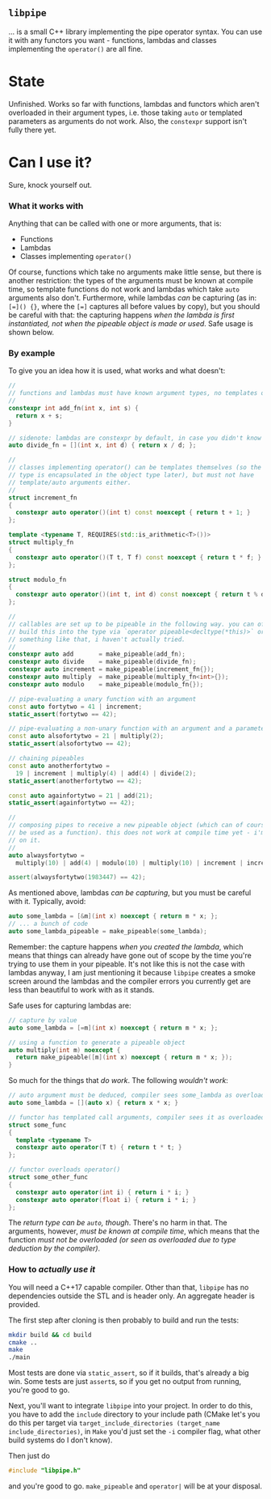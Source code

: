 `libpipe`
--

... is a small C++ library implementing the pipe operator syntax. You can use
it with any functors you want - functions, lambdas and classes implementing the
`operator()` are all fine.


State
==
Unfinished. Works so far with functions, lambdas and functors which aren't
overloaded in their argument types, i.e. those taking `auto` or templated
parameters as arguments do not work. Also, the `constexpr` support isn't fully
there yet.


Can I use it?
==
Sure, knock yourself out.

### What it works with
Anything that can be called with one or more arguments, that is:

- Functions
- Lambdas
- Classes implementing `operator()`

Of course, functions which take no arguments make little sense, but there is
another restriction: the types of the arguments must be known at compile time,
so template functions do not work and lambdas which take `auto` arguments also
don't. Furthermore, while lambdas _can_ be capturing (as in: `[=]() {}`, where
the `[=]` captures all before values by copy), but you should be careful with
that: the capturing happens _when the lambda is first instantiated, not when
the pipeable object is made or used_. Safe usage is shown below.

### By example
To give you an idea how it is used, what works and what doesn't:

```c++
//
// functions and lambdas must have known argument types, no templates or auto.
//
constexpr int add_fn(int x, int s) {
  return x + s;
}

// sidenote: lambdas are constexpr by default, in case you didn't know - neato!
auto divide_fn = [](int x, int d) { return x / d; };

//
// classes implementing operator() can be templates themselves (so the argument
// type is encapsulated in the object type later), but must not have
// template/auto arguments either.
//
struct increment_fn
{
  constexpr auto operator()(int t) const noexcept { return t + 1; }
};

template <typename T, REQUIRES(std::is_arithmetic<T>())>
struct multiply_fn
{
  constexpr auto operator()(T t, T f) const noexcept { return t * f; }
};

struct modulo_fn
{
  constexpr auto operator()(int t, int d) const noexcept { return t % d; }
};

//
// callables are set up to be pipeable in the following way. you can of course
// build this into the type via `operator pipeable<decltype(*this)>` or
// something like that, i haven't actually tried.
//
constexpr auto add       = make_pipeable(add_fn);
constexpr auto divide    = make_pipeable(divide_fn);
constexpr auto increment = make_pipeable(increment_fn{});
constexpr auto multiply  = make_pipeable(multiply_fn<int>{});
constexpr auto modulo    = make_pipeable(modulo_fn{});

// pipe-evaluating a unary function with an argument
const auto fortytwo = 41 | increment;
static_assert(fortytwo == 42);

// pipe-evaluating a non-unary function with an argument and a parameter
const auto alsofortytwo = 21 | multiply(2);
static_assert(alsofortytwo == 42);

// chaining pipeables
const auto anotherfortytwo =
  19 | increment | multiply(4) | add(4) | divide(2);
static_assert(anotherfortytwo == 42);

const auto againfortytwo = 21 | add(21);
static_assert(againfortytwo == 42);

//
// composing pipes to receive a new pipeable object (which can of course also
// be used as a function). this does not work at compile time yet - i'm working
// on it.
//
auto alwaysfortytwo =
  multiply(10) | add(4) | modulo(10) | multiply(10) | increment | increment;

assert(alwaysfortytwo(1983447) == 42);
```

As mentioned above, lambdas _can be capturing_, but you must be careful with
it. Typically, avoid:

```c++
auto some_lambda = [&m](int x) noexcept { return m * x; };
// ... a bunch of code
auto some_lambda_pipeable = make_pipeable(some_lambda);
```

Remember: the capture happens _when you created the lambda_, which means that
things can already have gone out of scope by the time you're trying to use them
in your pipeable. It's not like this is not the case with lambdas anyway, I am
just mentioning it because `libpipe` creates a smoke screen around the lambdas
and the compiler errors you currently get are less than beautiful to work with
as it stands.

Safe uses for capturing lambdas are:

```c++
// capture by value
auto some_lambda = [=m](int x) noexcept { return m * x; };

// using a function to generate a pipeable object
auto multiply(int m) noexcept {
  return make_pipeable([m](int x) noexcept { return m * x; });
}
```

So much for the things that _do work_. The following _wouldn't work_:

```c++
// auto argument must be deduced, compiler sees some_lambda as overloaded
auto some_lambda = [](auto x) { return x * x; }

// functor has templated call arguments, compiler sees it as overloaded
struct some_func
{
  template <typename T>
  constexpr auto operator(T t) { return t * t; }
};

// functor overloads operator()
struct some_other_func
{
  constexpr auto operator(int i) { return i * i; }
  constexpr auto operator(float i) { return i * i; }
};
```

The _return type can be `auto`, though_. There's no harm in that. The
arguments, however, _must be known at compile time_, which means that the
function _must not be overloaded (or seen as overloaded due to type deduction
by the compiler)_.


### How to _actually use it_
You will need a C++17 capable compiler. Other than that, `libpipe` has no
dependencies outside the STL and is header only. An aggregate header is
provided.

The first step after cloning is then probably to build and run the tests:

```bash
mkdir build && cd build
cmake ..
make
./main
```

Most tests are done via `static_assert`, so if it builds, that's already a big
win. Some tests are just `assert`s, so if you get no output from running,
you're good to go.

Next, you'll want to integrate `libpipe` into your project. In order to do
this, you have to add the `include` directory to your include path (CMake let's
you do this per target via `target_include_directories (target_name
include_directories)`, in `Make` you'd just set the `-i` compiler flag, what
other build systems do I don't know).

Then just do

```c++
#include "libpipe.h"
```

and you're good to go. `make_pipeable` and `operator|` will be at your
disposal.

